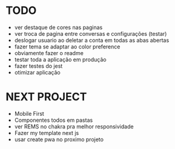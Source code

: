 # TODO

- ver destaque de cores nas paginas
- ver troca de pagina entre conversas e configurações (testar)
- deslogar usuario ao deletar a conta em todas as abas abertas
- fazer tema se adaptar ao color preference
- obviamente fazer o readme
- testar toda a aplicação em produção
- fazer testes do jest
- otimizar aplicação

# NEXT PROJECT

- Mobile First
- Componentes todos em pastas
- ver REMS no chakra pra melhor responsividade
- Fazer my template next js
- usar create pwa no proximo projeto

